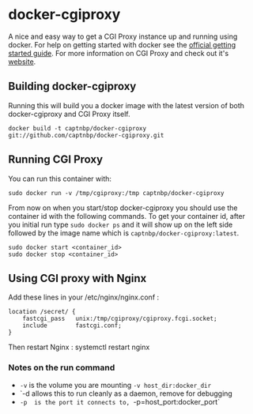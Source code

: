 docker-cgiproxy
============

A nice and easy way to get a CGI Proxy instance up and running using docker. For
help on getting started with docker see the [official getting started guide][0].
For more information on CGI Proxy and check out it's [website][1].


## Building docker-cgiproxy

Running this will build you a docker image with the latest version of both
docker-cgiproxy and CGI Proxy itself.

    docker build -t captnbp/docker-cgiproxy git://github.com/captnbp/docker-cgiproxy.git


## Running CGI Proxy

You can run this container with:

    sudo docker run -v /tmp/cgiproxy:/tmp captnbp/docker-cgiproxy

From now on when you start/stop docker-cgiproxy you should use the container id
with the following commands. To get your container id, after you initial run
type `sudo docker ps` and it will show up on the left side followed by the image
name which is `captnbp/docker-cgiproxy:latest`.

    sudo docker start <container_id>
    sudo docker stop <container_id>

## Using CGI proxy with Nginx
Add these lines in your /etc/nginx/nginx.conf :

    location /secret/ {
        fastcgi_pass   unix:/tmp/cgiproxy/cgiproxy.fcgi.socket;
        include        fastcgi.conf;
    }

Then restart Nginx :
	systemctl restart nginx

### Notes on the run command

 + `-v` is the volume you are mounting `-v host_dir:docker_dir`
 + `-d  allows this to run cleanly as a daemon, remove for debugging
 + `-p  is the port it connects to, `-p=host_port:docker_port`


[0]: http://www.docker.io/gettingstarted/
[1]: http://www.jmarshall.com/tools/cgiproxy/
